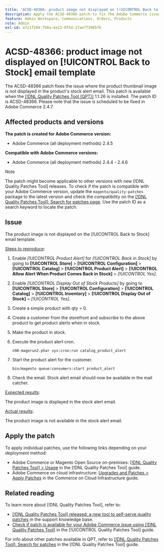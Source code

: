 ```yaml
---
title: 'ACSD-48366: product image not displayed on [!UICONTROL Back to Stock] email template'
description: Apply the ACSD-48366 patch to fix the Adobe Commerce issue where the product thumbnail image is not displayed in the product's stock alert email.
feature: Admin Workspace, Communications, Orders, Products
role: Admin
exl-id: a721f399-f50a-4a13-9f5d-17ae7f3985f6
---
```

# ACSD-48366: product image not displayed on [!UICONTROL Back to Stock] email template

The ACSD-48366 patch fixes the issue where the product thumbnail image is not displayed in the product's stock alert email. This patch is available when the [[!DNL Quality Patches Tool (QPT)]](https://experienceleague.adobe.com/en/docs/commerce-operations/tools/quality-patches-tool/quality-patches-tool-to-self-serve-quality-patches) 1.1.26 is installed. The patch ID is ACSD-48366. Please note that the issue is scheduled to be fixed in Adobe Commerce 2.4.7.

## Affected products and versions

**The patch is created for Adobe Commerce version:**

* Adobe Commerce (all deployment methods) 2.4.5

**Compatible with Adobe Commerce versions:**

* Adobe Commerce (all deployment methods) 2.4.4 - 2.4.6

>[!NOTE]
>
>The patch might become applicable to other versions with new [!DNL Quality Patches Tool] releases. To check if the patch is compatible with your Adobe Commerce version, update the `magento/quality-patches` package to the latest version and check the compatibility on the [[!DNL Quality Patches Tool]: Search for patches page](https://experienceleague.adobe.com/tools/commerce-quality-patches/index.html). Use the patch ID as a search keyword to locate the patch.

## Issue

The product image is not displayed on the [!UICONTROL Back to Stock] email template.

<u>Steps to reproduce</u>:

1. Enable *[!UICONTROL Product Alert]* for *[!UICONTROL Back in Stock]* by going to **[!UICONTROL Store]** > **[!UICONTROL Configuration]** > **[!UICONTROL Catalog]** > **[!UICONTROL Product Alert]** > **[!UICONTROL Allow Alert When Product Comes Back in Stock]** = *[!UICONTROL Yes]*.
1. Enable *[!UICONTROL Display Out of Stock Products]* by going to **[!UICONTROL Store]** > **[!UICONTROL Configuration]** > **[!UICONTROL Catalog]** > **[!UICONTROL Inventory]** > **[!UICONTROL Display Out of Stock]** = *[!UICONTROL Yes]*.
1. Create a simple product with qty = 0.
1. Create a customer from the storefront and subscribe to the above product to get product alerts when in stock.
1. Make the product in stock.
1. Execute the product alert cron.

    ```
    n98-magerun2.phar sys:cron:run catalog_product_alert
    ```

1. Start the product alert for the customer.

    ```
    bin/magento queue:consumers:start product_alert
    ```

1. Check the email. Stock alert email should now be available in the mail catcher.

<u>Expected results</u>:

The product image is displayed in the stock alert email.

<u>Actual results</u>:

The product image is not available in the stock alert email.

## Apply the patch

To apply individual patches, use the following links depending on your deployment method:

* Adobe Commerce or Magento Open Source on-premises: [[!DNL Quality Patches Tool] > Usage](/help/tools/quality-patches-tool/usage.md) in the [!DNL Quality Patches Tool] guide.
* Adobe Commerce on cloud infrastructure: [Upgrades and Patches > Apply Patches](https://experienceleague.adobe.com/docs/commerce-cloud-service/user-guide/develop/upgrade/apply-patches.html) in the Commerce on Cloud Infrastructure guide.

## Related reading

To learn more about [!DNL Quality Patches Tool], refer to:

* [[!DNL Quality Patches Tool] released: a new tool to self-serve quality patches](https://experienceleague.adobe.com/en/docs/commerce-operations/tools/quality-patches-tool/quality-patches-tool-to-self-serve-quality-patches) in the support knowledge base.
* [Check if patch is available for your Adobe Commerce issue using [!DNL Quality Patches Tool]](/help/tools/quality-patches-tool/patches-available-in-qpt/check-patch-for-magento-issue-with-magento-quality-patches.md) in the [!UICONTROL Quality Patches Tool] guide.


For info about other patches available in QPT, refer to [[!DNL Quality Patches Tool]: Search for patches](https://experienceleague.adobe.com/tools/commerce-quality-patches/index.html) in the [!DNL Quality Patches Tool] guide.
